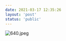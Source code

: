 ```yaml
---
date: 2021-03-17 12:35:26
layout: 'post'
status: 'public'
---
```

![640.jpeg](https://i.loli.net/2021/03/17/3uSr2i4QszGlx56.jpg)


